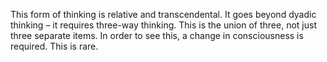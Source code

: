 This form of thinking is relative and transcendental. It goes beyond dyadic thinking – it requires three-way thinking. This is the union of three, not just three separate items. In order to see this, a change in consciousness is required. This is rare.

